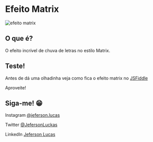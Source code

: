 # Efeito Matrix

![efeito matrix](https://user-images.githubusercontent.com/39635734/82733390-d26ea100-9ce9-11ea-8c9e-e66e80e7d83b.gif)

## O que é?
O efeito incrível de chuva de letras no estilo Matrix.

## Teste!
Antes de dá uma olhadinha veja como fica o efeito matrix no [JSFiddle](https://jsfiddle.net/s7p1g6Le/2/)

Aproveite!

## Siga-me! :grin:

Instagram [@jeferson.lucas](https://instagram.com/jeferson.luckas/)

Twitter [@JefersonLuckas](https://twitter.com/JefersonLuckas)

LinkedIn [Jeferson Lucas](https://www.linkedin.com/in/jeferson-lucas-08285a182/)
